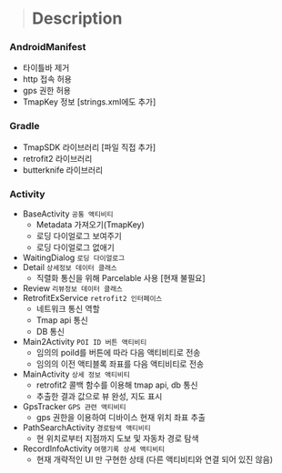 > # Description

### AndroidManifest
- 타이틀바 제거
- http 접속 허용
- gps 권한 허용  
- TmapKey 정보 [strings.xml에도 추가]

### Gradle
- TmapSDK 라이브러리 [파일 직접 추가]
- retrofit2 라이브러리
- butterknife 라이브러리

### Activity
- BaseActivity `공통 액티비티`
  - Metadata 가져오기(TmapKey)
  - 로딩 다이얼로그 보여주기
  - 로딩 다이얼로그 없애기
- WaitingDialog `로딩 다이얼로그`
- Detail `상세정보 데이터 클래스`
  - 직렬화 통신을 위해 Parcelable 사용 [현재 불필요]
- Review `리뷰정보 데이터 클래스`
- RetrofitExService `retrofit2 인터페이스`
  - 네트워크 통신 역할
  - Tmap api 통신
  - DB 통신
- Main2Activity `POI ID 버튼 액티비티`
  - 임의의 poiId를 버튼에 따라 다음 액티비티로 전송
  - 임의의 이전 액티블록 좌표를 다음 액티비티로 전송
- MainActivity `상세 정보 액티비티`
  - retrofit2 콜백 함수를 이용해 tmap api, db 통신
  - 추출한 결과 값으로 뷰 완성, 지도 표시
- GpsTracker `GPS 관련 액티비티`
  - gps 권한을 이용하여 디바이스 현재 위치 좌표 추출
- PathSearchActivity `경로탐색 액티비티`
  - 현 위치로부터 지점까지 도보 및 자동차 경로 탐색
- RecordInfoActivity `여행기록 상세 액티비티`
  - 현재 개략적인 UI 만 구현한 상태 (다른 액티비티와 연결 되어 있진 않음)
